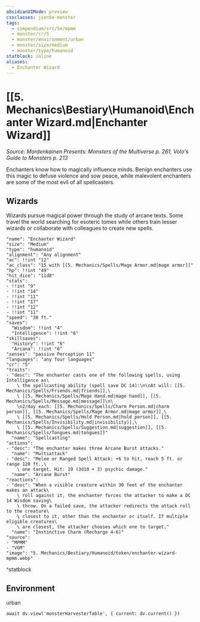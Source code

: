 ```yaml
---
obsidianUIMode: preview
cssclasses: json5e-monster
tags:
  - compendium/src/5e/mpmm
  - monster/cr/5
  - monster/environment/urban
  - monster/size/medium
  - monster/type/humanoid
statblock: inline
aliases:
  - Enchanter Wizard
---
```

# [[5. Mechanics\Bestiary\Humanoid\Enchanter Wizard.md|Enchanter Wizard]]
*Source: Mordenkainen Presents: Monsters of the Multiverse p. 261, Volo's Guide to Monsters p. 213*

Enchanters know how to magically influence minds. Benign enchanters use this magic to defuse violence and sow peace, while malevolent enchanters are some of the most evil of all spellcasters.

## Wizards

Wizards pursue magical power through the study of arcane texts. Some travel the world searching for esoteric tomes while others train lesser wizards or collaborate with colleagues to create new spells.

```statblock
"name": "Enchanter Wizard"
"size": "Medium"
"type": "humanoid"
"alignment": "Any alignment"
"ac": !!int "12"
"ac_class": "15 with [[5. Mechanics/Spells/Mage Armor.md|mage armor]]"
"hp": !!int "49"
"hit_dice": "11d8"
"stats":
- !!int "9"
- !!int "14"
- !!int "11"
- !!int "17"
- !!int "12"
- !!int "11"
"speed": "30 ft."
"saves":
  "Wisdom": !!int "4"
  "Intelligence": !!int "6"
"skillsaves":
  "History": !!int "6"
  "Arcana": !!int "6"
"senses": "passive Perception 11"
"languages": "any four languages"
"cr": "5"
"traits":
- "desc": "The enchanter casts one of the following spells, using Intelligence as\
    \ the spellcasting ability (spell save DC 14):\n\nAt will: [[5. Mechanics/Spells/Friends.md|friends]],\
    \ [[5. Mechanics/Spells/Mage Hand.md|mage hand]], [[5. Mechanics/Spells/Message.md|message]]\n\
    \n2/day each: [[5. Mechanics/Spells/Charm Person.md|charm person]], [[5. Mechanics/Spells/Mage Armor.md|mage armor]],\
    \ [[5. Mechanics/Spells/Hold Person.md|hold person]], [[5. Mechanics/Spells/Invisibility.md|invisibility]],\
    \ [[5. Mechanics/Spells/Suggestion.md|suggestion]], [[5. Mechanics/Spells/Tongues.md|tongues]]"
  "name": "Spellcasting"
"actions":
- "desc": "The enchanter makes three Arcane Burst attacks."
  "name": "Multiattack"
- "desc": "Melee or Ranged Spell Attack: +6 to hit, reach 5 ft. or range 120 ft.,\
    \ one target. Hit: 19 (3d10 + 3) psychic damage."
  "name": "Arcane Burst"
"reactions":
- "desc": "When a visible creature within 30 feet of the enchanter makes an attack\
    \ roll against it, the enchanter forces the attacker to make a DC 14 Wisdom saving\
    \ throw. On a failed save, the attacker redirects the attack roll to the creature\
    \ closest to it, other than the enchanter or itself. If multiple eligible creatures\
    \ are closest, the attacker chooses which one to target."
  "name": "Instinctive Charm (Recharge 4-6)"
"source":
- "MPMM"
- "VGM"
"image": "5. Mechanics/Bestiary/Humanoid/token/enchanter-wizard-mpmm.webp"
```
^statblock

## Environment

urban

```dataviewjs
await dv.view('monsterHarvesterTable', { current: dv.current() })
```
